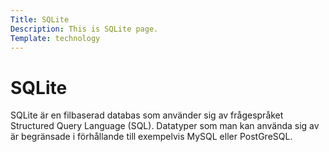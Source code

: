 ```yaml
---
Title: SQLite
Description: This is SQLite page.
Template: technology
---
```


SQLite
=========

SQLite är en filbaserad databas som använder sig av frågespråket Structured Query Language (SQL). Datatyper som man kan använda sig av är begränsade i förhållande till exempelvis MySQL eller PostGreSQL.
